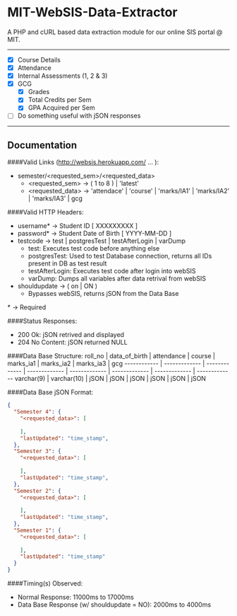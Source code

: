 # MIT-WebSIS-Data-Extractor

A PHP and cURL based data extraction module for our online SIS portal @ MIT.

---

- [x] Course Details
- [x] Attendance
- [x] Internal Assessments (1, 2 & 3)
- [x] GCG
  - [x] Grades
  - [x] Total Credits per Sem
  - [x] GPA Acquired per Sem
- [ ] Do something useful with jSON responses 

---
Documentation
------

####Valid Links (http://websis.herokuapp.com/ ... ):
- semester/\<requested\_sem\>/\<requested\_data\>
  - \<requested\_sem\> → ( 1 to 8 ) | 'latest' 
  - \<requested\_data\> → 'attendace' | 'course' | 'marks/IA1' | 'marks/IA2' | 'marks/IA3' | gcg

####Valid HTTP Headers:
- username* → Student ID [ XXXXXXXXX ]
- password* → Student Date of Birth [ YYYY-MM-DD ]
- testcode → test | postgresTest | testAfterLogin | varDump
  - test: Executes test code before anything else
  - postgresTest: Used to test Database connection, returns all IDs present in DB as test result
  - testAfterLogin: Executes test code after login into webSIS
  - varDump: Dumps all variables after data retrival from webSIS
- shouldupdate → ( on | ON )
  - Bypasses webSIS, returns jSON from the Data Base

\* → Required

####Status Responses:
- 200 Ok: jSON retrived and displayed
- 204 No Content: jSON returned NULL

####Data Base Structure:
roll\_no | data\_of\_birth | attendance | course | marks\_ia1 | marks\_ia2 | marks\_ia3 | gcg
------------ | ------------- | ------------- | ------------- | ------------- | ------------- | ------------- | -------------
varchar(9) | varchar(10) | jSON | jSON | jSON | jSON | jSON | jSON 

####Data Base jSON Format:
```jSON
{
  "Semester 4": {
    "<requested_data>": [
      
    ],
    "lastUpdated": "time_stamp",
  },
  "Semester 3": {
    "<requested_data>": [
     
    ],
    "lastUpdated": "time_stamp",
  },
  "Semester 2": {
    "<requested_data>": [
      
    ],
    "lastUpdated": "time_stamp",
  },
  "Semester 1": {
    "<requested_data>": [
      
    ],
    "lastUpdated": "time_stamp"
  }
}
```

####Timing(s) Observed:
- Normal Response: 11000ms to 17000ms
- Data Base Response (w/ shouldupdate = NO): 2000ms to 4000ms
